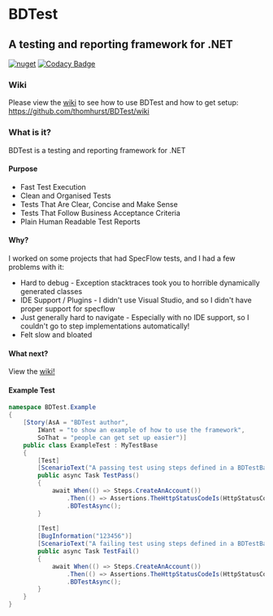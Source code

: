 # BDTest
## A testing and reporting framework for .NET

[![nuget](https://img.shields.io/nuget/v/BDTest.svg)](https://www.nuget.org/packages/BDTest/)
[![Codacy Badge](https://api.codacy.com/project/badge/Grade/976b0c6b323b43ef94334f503af9b737)](https://www.codacy.com/app/thomhurst/BDTest?utm_source=github.com&amp;utm_medium=referral&amp;utm_content=thomhurst/BDTest&amp;utm_campaign=Badge_Grade)

### Wiki

Please view the [wiki](https://github.com/thomhurst/BDTest/wiki) to see how to use BDTest and how to get setup: https://github.com/thomhurst/BDTest/wiki

### What is it?

BDTest is a testing and reporting framework for .NET

#### Purpose
- Fast Test Execution
- Clean and Organised Tests
- Tests That Are Clear, Concise and Make Sense
- Tests That Follow Business Acceptance Criteria
- Plain Human Readable Test Reports

#### Why?
I worked on some projects that had SpecFlow tests, and I had a few problems with it:
- Hard to debug - Exception stacktraces took you to horrible dynamically generated classes
- IDE Support / Plugins - I didn't use Visual Studio, and so I didn't have proper support for specflow  
- Just generally hard to navigate - Especially with no IDE support, so I couldn't go to step implementations automatically!
- Felt slow and bloated

#### What next?

View the [wiki!](https://github.com/thomhurst/BDTest/wiki)

#### Example Test

```csharp
namespace BDTest.Example
{
    [Story(AsA = "BDTest author",
        IWant = "to show an example of how to use the framework",
        SoThat = "people can get set up easier")]
    public class ExampleTest : MyTestBase
    {
        [Test]
        [ScenarioText("A passing test using steps defined in a BDTestBase, with StoryText, ScenarioText and StepTexts")]
        public async Task TestPass()
        {
            await When(() => Steps.CreateAnAccount())
                .Then(() => Assertions.TheHttpStatusCodeIs(HttpStatusCode.NotFound))
                .BDTestAsync();
        }
        
        [Test]
        [BugInformation("123456")]
        [ScenarioText("A failing test using steps defined in a BDTestBase, with StoryText, ScenarioText and StepTexts")]
        public async Task TestFail()
        {
            await When(() => Steps.CreateAnAccount())
                .Then(() => Assertions.TheHttpStatusCodeIs(HttpStatusCode.OK))
                .BDTestAsync();
        }
    }
}
```
